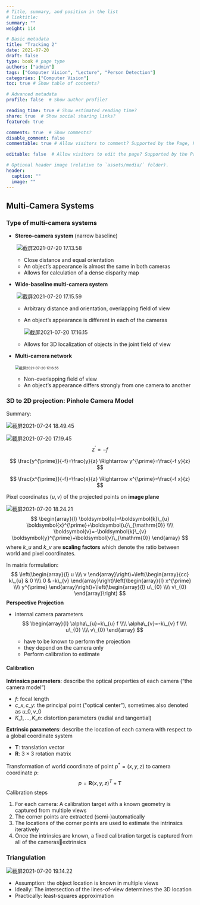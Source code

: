 ```yaml
---
# Title, summary, and position in the list
# linktitle: 
summary: ""
weight: 114

# Basic metadata
title: "Tracking 2"
date: 2021-07-20
draft: false
type: book # page type
authors: ["admin"]
tags: ["Computer Vision", "Lecture", "Person Detection"]
categories: ["Computer Vision"]
toc: true # Show table of contents?

# Advanced metadata
profile: false  # Show author profile?

reading_time: true # Show estimated reading time?
share: true  # Show social sharing links?
featured: true

comments: true  # Show comments?
disable_comment: false
commentable: true # Allow visitors to comment? Supported by the Page, Post, and Docs content types.

editable: false  # Allow visitors to edit the page? Supported by the Page, Post, and Docs content types.

# Optional header image (relative to `assets/media/` folder).
header:
  caption: ""
  image: ""
---
```


## Multi-Camera Systems

### Type of multi-camera systems

- **Stereo-camera system** (narrow baseline)

  ​	![截屏2021-07-20 17.13.58](https://raw.githubusercontent.com/EckoTan0804/upic-repo/master/uPic/截屏2021-07-20%2017.13.58-20210720171721568.png)

  - Close distance and equal orientation
  - An object’s appearance is almost the same in both cameras
  - Allows for calculation of a dense disparity map

- **Wide-baseline multi-camera system**

  ​	![截屏2021-07-20 17.15.59](https://raw.githubusercontent.com/EckoTan0804/upic-repo/master/uPic/截屏2021-07-20%2017.15.59.png)

  - Arbitrary distance and orientation, overlapping field of view

  - An object’s appearance is different in each of the cameras

    ![截屏2021-07-20 17.16.15](https://raw.githubusercontent.com/EckoTan0804/upic-repo/master/uPic/截屏2021-07-20%2017.16.15.png)

  - Allows for 3D localization of objects in the joint field of view

- **Multi-camera network**

  ​	<img src="https://raw.githubusercontent.com/EckoTan0804/upic-repo/master/uPic/截屏2021-07-20%2017.16.55.png" alt="截屏2021-07-20 17.16.55" style="zoom:67%;" />

  - Non-overlapping field of view
  - An object’s appearance differs strongly from one camera to another

### 3D to 2D projection: Pinhole Camera Model

Summary:

![截屏2021-07-24 18.49.45](https://raw.githubusercontent.com/EckoTan0804/upic-repo/master/uPic/截屏2021-07-24%2018.49.45.png)

![截屏2021-07-20 17.19.45](https://raw.githubusercontent.com/EckoTan0804/upic-repo/master/uPic/截屏2021-07-20%2017.19.45.png)
$$
z^{\prime} = -f
$$

$$
\frac{y^{\prime}}{-f}=\frac{y}{z} \Rightarrow y^{\prime}=\frac{-f y}{z}
$$

$$
\frac{x^{\prime}}{-f}=\frac{x}{z}  \Rightarrow  x^{\prime}=\frac{-f x}{z}
$$

Pixel coordinates $(u, v)$ of the projected points on **image plane**

![截屏2021-07-20 18.24.21](https://raw.githubusercontent.com/EckoTan0804/upic-repo/master/uPic/截屏2021-07-20%2018.24.21.png)
$$
\begin{array}{l}
\boldsymbol{u}=\boldsymbol{k}\_{u} \boldsymbol{x}^{\prime}+\boldsymbol{u}\_{\mathrm{0}} \\\\
\boldsymbol{v}=-\boldsymbol{k}\_{v} \boldsymbol{y}^{\prime}+\boldsymbol{v}\_{\mathrm{0}}
\end{array}
$$
where $k\_u$ and $k\_v$ are **scaling factors** which denote the ratio between world and pixel coordinates.

In matrix formulation:
$$
\left(\begin{array}{l}
u \\\\
v
\end{array}\right)=\left(\begin{array}{cc}
k\_{u} & 0 \\\\
0 & -k\_{v}
\end{array}\right)\left(\begin{array}{l}
x^{\prime} \\\\
y^{\prime}
\end{array}\right)+\left(\begin{array}{l}
u\_{0} \\\\
v\_{0}
\end{array}\right)
$$
**Perspective Projection**

- internal camera parameters
  $$
  \begin{array}{l}
  \alpha\_{u}=k\_{u} f \\\\
  \alpha\_{v}=-k\_{v} f \\\\
  u\_{0} \\\\
  v\_{0}
  \end{array}
  $$

  - have to be known to perform the projection
  - they depend on the camera only
  - Perform calibration to estimate

#### Calibration

**Intrinsics parameters**: describe the optical properties of each camera (“the camera model”)

- $f$: focal length
- $c\_x, c\_y$: the principal point ("optical center"), sometimes also denoted as $u\_0, v\_0$
- $K\_1, \dots, K\_n$: distortion parameters (radial and tangential)

**Extrinsic parameters**: describe the location of each camera with respect to a global coordinate system

- $\mathbf{T}$: translation vector
- $\mathbf{R}$: $3 \times 3$ rotation matrix

Transformation of world coordinate of point $p^* = (x, y, z)$  to camera coordinate $p$:
$$
p = \mathbf{R} (x, y, z)^T + \mathbf{T}
$$
Calibration steps

1. For each camera: A calibration target with a known geometry is captured from multiple views
2. The corner points are extracted (semi-)automatically
3. The locations of the corner points are used to estimate the intrinsics iteratively
4. Once the intrinsics are known, a fixed calibration target is captured from all of the camerasextrinsics

### Triangulation

![截屏2021-07-20 19.14.22](https://raw.githubusercontent.com/EckoTan0804/upic-repo/master/uPic/截屏2021-07-20%2019.14.22.png)

- Assumption: the object location is known in multiple views
- Ideally: The intersection of the lines-of-view determines the 3D location
- Practically: least-squares approximation